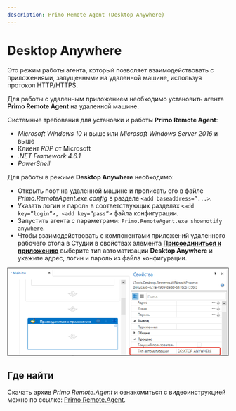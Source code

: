 ```yaml
---
description: Primo Remote Agent (Desktop Anywhere)
---
```


# Desktop Anywhere

Это режим работы агента, который позволяет взаимодействовать с приложениями, запущенными на удаленной машине, используя протокол HTTP/HTTPS.

Для работы с удаленным приложением необходимо установить агента **Primo Remote Agent** на удаленной машине.

Системные требования для установки и работы **Primo Remote Agent**:
- *Microsoft Windows 10* и выше или *Microsoft Windows Server 2016* и выше
- Клиент *RDP* от Microsoft
- *.NET Framework 4.6.1*
- *PowerShell*

Для работы в режиме **Desktop Anywhere** необходимо:
   - Открыть порт на удаленной машине и прописать его в файле *Primo.RemoteAgent.exe.config* в разделе `<add baseaddress=”...>`.
   - Указать логин и пароль в соответствующих разделах `<add key=”login”>, <add key=”pass”>` файла конфигурации.
   - Запустить агента с параметрами: `Primo.RemoteAgent.exe shownotify anywhere`.
   - Чтобы взаимодействовать с компонентами приложений удаленного рабочего стола в Студии в свойствах элемента [**Присоединиться к приложению**](https://docs.primo-rpa.ru/primo-rpa/g_elements/el_basic/els_desktop/el_desktop_attach) выберите тип автоматизации **Desktop Anywhere** и укажите адрес, логин и пароль из файла конфигурации.


![](../../.gitbook/assets1/desk-anywhere-type.png)


## Где найти

Скачать архив *Primo Remote.Agent* и ознакомиться с видеоинструкцией можно по ссылке: [Primo Remote.Agent](https://disk.primo-rpa.ru/index.php/s/t9BHBjR6PP06Yax?path=%2fMisc%2fDesktop%20Anywhere#/).

